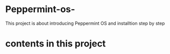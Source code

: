 # Peppermint-os-
This project is about introducing Peppermint OS and installtion step by step
# contents in this project 
